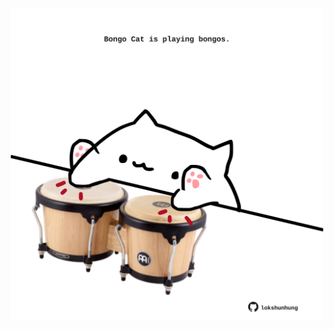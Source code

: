 <!-- built at 23/10/2022, 19:03:35 UTC -->
<p align="center">
  <img width="500" height="500" src="./ReadmeImage.svg">
</p>
